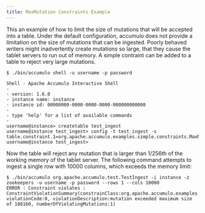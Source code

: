 ```yaml
---
title: MaxMutation Constraints Example
---
```


This an example of how to limit the size of mutations that will be accepted into
a table. Under the default configuration, accumulo does not provide a limitation
on the size of mutations that can be ingested. Poorly behaved writers might
inadvertently create mutations so large, that they cause the tablet servers to
run out of memory. A simple contraint can be added to a table to reject very
large mutations.

    $ ./bin/accumulo shell -u username -p password

    Shell - Apache Accumulo Interactive Shell
    -
    - version: 1.6.0
    - instance name: instance
    - instance id: 00000000-0000-0000-0000-000000000000
    -
    - type 'help' for a list of available commands
    -
    username@instance> createtable test_ingest
    username@instance test_ingest> config -t test_ingest -s table.constraint.1=org.apache.accumulo.examples.simple.constraints.MaxMutationSize
    username@instance test_ingest>


Now the table will reject any mutation that is larger than 1/256th of the
working memory of the tablet server. The following command attempts to ingest
a single row with 10000 columns, which exceeds the memory limit:

    $ ./bin/accumulo org.apache.accumulo.test.TestIngest -i instance -z zookeepers -u username -p password --rows 1 --cols 10000
    ERROR : Constraint violates : ConstraintViolationSummary(constrainClass:org.apache.accumulo.examples.simple.constraints.MaxMutationSize, violationCode:0, violationDescription:mutation exceeded maximum size of 188160, numberOfViolatingMutations:1)

